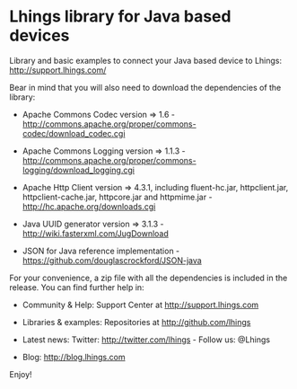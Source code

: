 Lhings library for Java based devices
======================================

Library and basic examples to connect your Java based device to Lhings:
http://support.lhings.com/

Bear in mind that you will also need to download the dependencies of the library:

* Apache Commons Codec version => 1.6 - http://commons.apache.org/proper/commons-codec/download_codec.cgi

* Apache Commons Logging version => 1.1.3 - http://commons.apache.org/proper/commons-logging/download_logging.cgi

* Apache Http Client version => 4.3.1, including fluent-hc.jar, httpclient.jar, httpclient-cache.jar, httpcore.jar and httpmime.jar - http://hc.apache.org/downloads.cgi

* Java UUID generator version => 3.1.3 - http://wiki.fasterxml.com/JugDownload

* JSON for Java reference implementation - https://github.com/douglascrockford/JSON-java

For your convenience, a zip file with all the dependencies is included in the release. You can find further help in:


* Community & Help:
	Support Center at http://support.lhings.com
	
* Libraries & examples: 
	Repositories at http://github.com/lhings
	
* Latest news:
	Twitter: http://twitter.com/lhings - Follow us: @Lhings

* Blog: http://blog.lhings.com

Enjoy!
